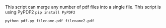This script can merge any number of pdf files into a single file.
This script is using PyPDF2 
`pip install PyPDF2`

`python pdf.py filename.pdf filename2.pdf` 
